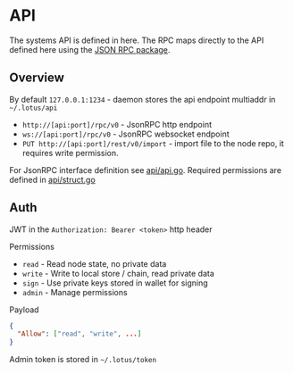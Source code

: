 # API

The systems API is defined in here. The RPC maps directly to the API defined here using the [JSON RPC package](https://github.com/filecoin-project/lotus/tree/master/lib/jsonrpc).

## Overview

By default `127.0.0.1:1234` - daemon stores the api endpoint multiaddr in `~/.lotus/api`

- `http://[api:port]/rpc/v0` - JsonRPC http endpoint
- `ws://[api:port]/rpc/v0` - JsonRPC websocket endpoint
- `PUT http://[api:port]/rest/v0/import` - import file to the node repo, it requires write permission.

For JsonRPC interface definition see [api/api.go](https://github.com/filecoin-project/lotus/blob/master/api/api_full.go). Required permissions are
defined in [api/struct.go](https://github.com/filecoin-project/lotus/blob/master/api/struct.go)

## Auth

JWT in the `Authorization: Bearer <token>` http header

Permissions

- `read` - Read node state, no private data
- `write` - Write to local store / chain, read private data
- `sign` - Use private keys stored in wallet for signing
- `admin` - Manage permissions

Payload

```json
{
  "Allow": ["read", "write", ...]
}
```

Admin token is stored in `~/.lotus/token`
